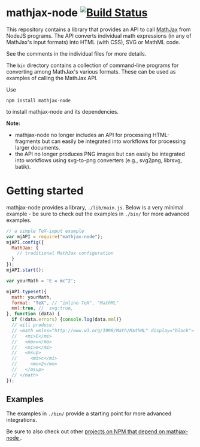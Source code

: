 # mathjax-node [![Build Status](https://travis-ci.org/mathjax/MathJax-node.svg?branch=develop)](https://travis-ci.org/mathjax/MathJax-node)

This repository contains a library that provides an API to call [MathJax](https://github.com/mathjax/mathjax) from
NodeJS programs.  The API converts individual math
expressions (in any of MathJax's input formats) into HTML (with CSS), SVG or MathML code.

See the comments in the individual files for more details.

The `bin` directory contains a collection of command-line programs for
converting among MathJax's various formats.  These can be used as examples
of calling the MathJax API.

Use

    npm install mathjax-node

to install mathjax-node and its dependencies.

**Note:**

* mathjax-node no longer includes an API for processing HTML-fragments but can easily be integrated into workflows for processing larger documents.
* the API no longer produces PNG images but can easily be integrated into workflows using svg-to-png converters (e.g., svg2png, librsvg, batik).

# Getting started

mathjax-node provides a library, `./lib/main.js`. Below is a very minimal example - be sure to check out the examples in `./bin/` for more advanced examples.

```javascript
// a simple TeX-input example
var mjAPI = require("mathjax-node");
mjAPI.config({
  MathJax: {
    // traditional MathJax configuration
  }
});
mjAPI.start();

var yourMath = 'E = mc^2';

mjAPI.typeset({
  math: yourMath,
  format: "TeX", // "inline-TeX", "MathML"
  mml:true, //  svg:true,
}, function (data) {
  if (!data.errors) {console.log(data.mml)}
  // will produce:
  // <math xmlns="http://www.w3.org/1998/Math/MathML" display="block">
  //   <mi>E</mi>
  //   <mo>=</mo>
  //   <mi>m</mi>
  //   <msup>
  //     <mi>c</mi>
  //     <mn>2</mn>
  //   </msup>
  // </math>
});
```

## Examples

The examples in `./bin/` provide a starting point for more advanced integrations.

Be sure to also check out other [projects on NPM that depend on mathjax-node ](https://www.npmjs.com/browse/depended/mathjax-node).
